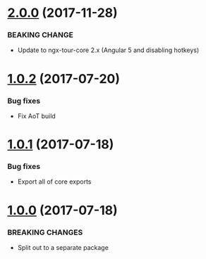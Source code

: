 <a name="2.0.0"></a>
# [2.0.0](https://github.com/isaacplmann/ngx-tour) (2017-11-28)


### BEAKING CHANGE

* Update to ngx-tour-core 2.x (Angular 5 and disabling hotkeys)


<a name="1.0.2"></a>
# [1.0.2](https://github.com/isaacplmann/ngx-tour) (2017-07-20)


### Bug fixes

* Fix AoT build


<a name="1.0.1"></a>
# [1.0.1](https://github.com/isaacplmann/ngx-tour) (2017-07-18)


### Bug fixes

* Export all of core exports


<a name="1.0.0"></a>
# [1.0.0](https://github.com/isaacplmann/ngx-tour) (2017-07-18)


### BREAKING CHANGES

* Split out to a separate package


